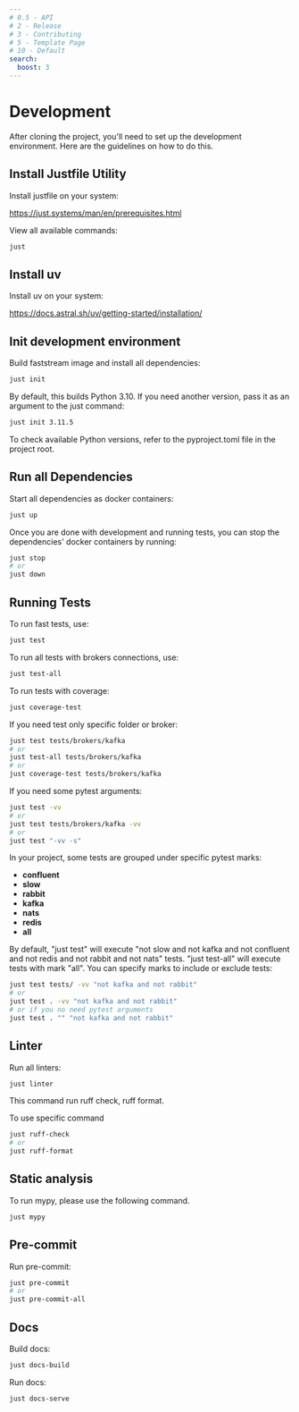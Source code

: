 ```yaml
---
# 0.5 - API
# 2 - Release
# 3 - Contributing
# 5 - Template Page
# 10 - Default
search:
  boost: 3
---
```


# Development

After cloning the project, you'll need to set up the development environment. Here are the guidelines on how to do this.

## Install Justfile Utility

Install justfile on your system:

https://just.systems/man/en/prerequisites.html

View all available commands:

```bash
just
```

## Install uv

Install uv on your system:

https://docs.astral.sh/uv/getting-started/installation/

## Init development environment

Build faststream image and install all dependencies:

```bash
just init
```

By default, this builds Python 3.10. If you need another version, pass it as an argument to the just command:

```bash
just init 3.11.5
```

To check available Python versions, refer to the pyproject.toml file in the project root.

## Run all Dependencies

Start all dependencies as docker containers:

```bash
just up
```

Once you are done with development and running tests, you can stop the dependencies' docker containers by running:

```bash
just stop
# or
just down
```

## Running Tests

To run fast tests, use:

```bash
just test
```

To run all tests with brokers connections, use:

```bash
just test-all
```

To run tests with coverage:

```bash
just coverage-test
```
If you need test only specific folder or broker:

```bash
just test tests/brokers/kafka
# or
just test-all tests/brokers/kafka
# or
just coverage-test tests/brokers/kafka
```

If you need some pytest arguments:

```bash
just test -vv
# or
just test tests/brokers/kafka -vv
# or
just test "-vv -s"
```

In your project, some tests are grouped under specific pytest marks:

* **confluent**
* **slow**
* **rabbit**
* **kafka**
* **nats**
* **redis**
* **all**

By default, "just test" will execute "not slow and not kafka and not confluent and not redis and not rabbit and not nats" tests.
"just test-all" will execute tests with mark "all".
You can specify marks to include or exclude tests:

```bash
just test tests/ -vv "not kafka and not rabbit"
# or
just test . -vv "not kafka and not rabbit"
# or if you no need pytest arguments
just test . "" "not kafka and not rabbit"
```

## Linter

Run all linters:

```bash
just linter
```
This command run ruff check, ruff format.

To use specific command
```bash
just ruff-check
# or
just ruff-format
```

## Static analysis

To run mypy, please use the following command.

```bash
just mypy
```

## Pre-commit

Run pre-commit:

```bash
just pre-commit
# or
just pre-commit-all
```

## Docs

Build docs:

```bash
just docs-build
```

Run docs:

```bash
just docs-serve
```
